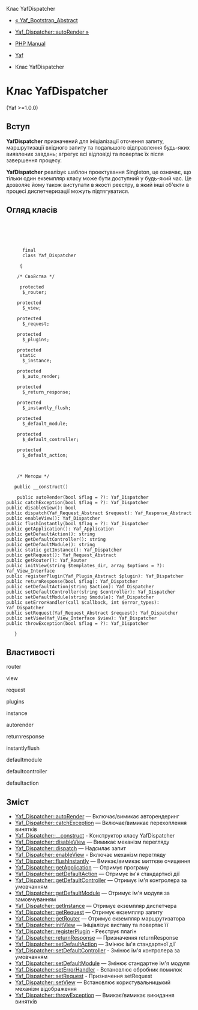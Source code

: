 Клас YafDispatcher

-   [« Yaf\_Bootstrap\_Abstract](class.yaf-bootstrap-abstract.html)
    
-   [Yaf\_Dispatcher::autoRender »](yaf-dispatcher.autorender.html)
    
-   [PHP Manual](index.html)
    
-   [Yaf](book.yaf.html)
    
-   Клас YafDispatcher
    

# Клас YafDispatcher

(Yaf >=1.0.0)

## Вступ

**YafDispatcher** призначений для ініціалізації оточення запиту, маршрутизації вхідного запиту та подальшого відправлення будь-яких виявлених завдань; агрегує всі відповіді та повертає їх після завершення процесу.

**YafDispatcher** реалізує шаблон проектування Singleton, це означає, що тільки один екземпляр класу може бути доступний у будь-який час. Це дозволяє йому також виступати в якості реєстру, в який інші об'єкти в процесі диспетчеризації можуть підтягуватися.

## Огляд класів

```classsynopsis


    
    
     
      final
      class Yaf_Dispatcher
     
     {
    
    /* Свойства */
    
     protected
      $_router;

    protected
      $_view;

    protected
      $_request;

    protected
      $_plugins;

    protected
     static
      $_instance;

    protected
      $_auto_render;

    protected
      $_return_response;

    protected
      $_instantly_flush;

    protected
      $_default_module;

    protected
      $_default_controller;

    protected
      $_default_action;



    /* Методы */
    
   public __construct()

    public autoRender(bool $flag = ?): Yaf_Dispatcher
public catchException(bool $flag = ?): Yaf_Dispatcher
public disableView(): bool
public dispatch(Yaf_Request_Abstract $request): Yaf_Response_Abstract
public enableView(): Yaf_Dispatcher
public flushInstantly(bool $flag = ?): Yaf_Dispatcher
public getApplication(): Yaf_Application
public getDefaultAction(): string
public getDefaultController(): string
public getDefaultModule(): string
public static getInstance(): Yaf_Dispatcher
public getRequest(): Yaf_Request_Abstract
public getRouter(): Yaf_Router
public initView(string $templates_dir, array $options = ?): Yaf_View_Interface
public registerPlugin(Yaf_Plugin_Abstract $plugin): Yaf_Dispatcher
public returnResponse(bool $flag): Yaf_Dispatcher
public setDefaultAction(string $action): Yaf_Dispatcher
public setDefaultController(string $controller): Yaf_Dispatcher
public setDefaultModule(string $module): Yaf_Dispatcher
public setErrorHandler(call $callback, int $error_types): Yaf_Dispatcher
public setRequest(Yaf_Request_Abstract $request): Yaf_Dispatcher
public setView(Yaf_View_Interface $view): Yaf_Dispatcher
public throwException(bool $flag = ?): Yaf_Dispatcher

   }
```

## Властивості

router

view

request

plugins

instance

autorender

returnresponse

instantlyflush

defaultmodule

defaultcontroller

defaultaction

## Зміст

-   [Yaf\_Dispatcher::autoRender](yaf-dispatcher.autorender.html) — Включає/вимикає авторендеринг
-   [Yaf\_Dispatcher::catchException](yaf-dispatcher.catchexception.html) — Включає/вимикає перехоплення винятків
-   [Yaf\_Dispatcher::\_\_construct](yaf-dispatcher.construct.html) - Конструктор класу YafDispatcher
-   [Yaf\_Dispatcher::disableView](yaf-dispatcher.disableview.html) — Вимикає механізм перегляду
-   [Yaf\_Dispatcher::dispatch](yaf-dispatcher.dispatch.html) — Надсилає запит
-   [Yaf\_Dispatcher::enableView](yaf-dispatcher.enableview.html) - Включає механізм перегляду
-   [Yaf\_Dispatcher::flushInstantly](yaf-dispatcher.flushinstantly.html) — Вмикає/вимикає миттєве очищення
-   [Yaf\_Dispatcher::getApplication](yaf-dispatcher.getapplication.html) — Отримує програму
-   [Yaf\_Dispatcher::getDefaultAction](yaf-dispatcher.getdefaultaction.html) — Отримує ім'я стандартної дії
-   [Yaf\_Dispatcher::getDefaultController](yaf-dispatcher.getdefaultcontroller.html) — Отримує ім'я контролера за умовчанням
-   [Yaf\_Dispatcher::getDefaultModule](yaf-dispatcher.getdefaultmodule.html) — Отримує ім'я модуля за замовчуванням
-   [Yaf\_Dispatcher::getInstance](yaf-dispatcher.getinstance.html) — Отримує екземпляр диспетчера
-   [Yaf\_Dispatcher::getRequest](yaf-dispatcher.getrequest.html) — Отримує екземпляр запиту
-   [Yaf\_Dispatcher::getRouter](yaf-dispatcher.getrouter.html) — Отримує екземпляр маршрутизатора
-   [Yaf\_Dispatcher::initView](yaf-dispatcher.initview.html) — Ініціалізує виставу та повертає її
-   [Yaf\_Dispatcher::registerPlugin](yaf-dispatcher.registerplugin.html) - Реєструє плагін
-   [Yaf\_Dispatcher::returnResponse](yaf-dispatcher.returnresponse.html) — Призначення returnResponse
-   [Yaf\_Dispatcher::setDefaultAction](yaf-dispatcher.setdefaultaction.html) — Змінює ім'я стандартної дії
-   [Yaf\_Dispatcher::setDefaultController](yaf-dispatcher.setdefaultcontroller.html) - Змінює ім'я контролера за умовчанням
-   [Yaf\_Dispatcher::setDefaultModule](yaf-dispatcher.setdefaultmodule.html) — Змінює стандартне ім'я модуля
-   [Yaf\_Dispatcher::setErrorHandler](yaf-dispatcher.seterrorhandler.html) - Встановлює обробник помилок
-   [Yaf\_Dispatcher::setRequest](yaf-dispatcher.setrequest.html) - Призначення setRequest
-   [Yaf\_Dispatcher::setView](yaf-dispatcher.setview.html) — Встановлює користувальницький механізм відображення
-   [Yaf\_Dispatcher::throwException](yaf-dispatcher.throwexception.html) — Вмикає/вимикає викидання винятків
